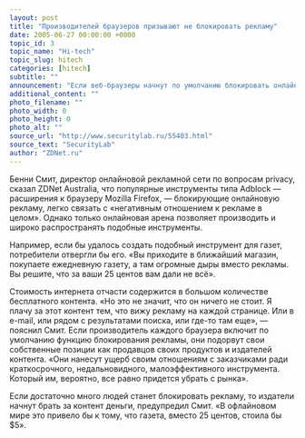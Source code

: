 ```yaml
---
layout: post
title: "Производителей браузеров призывают не блокировать рекламу"
date: 2005-06-27 00:00:00 +0000
topic_id: 3
topic_name: "Hi-tech"
topic_slug: hitech
categories: [hitech]
subtitle: ""
announcement: "Если веб-браузеры начнут по умолчанию блокировать онлайновую рекламу, бесплатному контенту в интернете скоро придет конец, предупреждает топ-менеджер DoubleClick."
additional_content: ""
photo_filename: ""
photo_width: 0
photo_height: 0
photo_alt: ""
source_url: "http://www.securitylab.ru/55403.html"
source_text: "SecurityLab"
author: "ZDNet.ru"
---
```

Бенни Смит, директор онлайновой рекламной сети по вопросам privacy, сказал ZDNet Australia, что популярные инструменты типа Adblock — расширения к браузеру Mozilla Firefox, — блокирующие онлайновую рекламу, легко связать с «негативным отношением к рекламе в целом». Однако только онлайновая арена позволяет производить и широко распространять подобные инструменты.

Например, если бы удалось создать подобный инструмент для газет, потребители отвергли бы его. «Вы приходите в ближайший магазин, покупаете ежедневную газету, а там огромные дыры вместо рекламы. Вы решите, что за ваши 25 центов вам дали не всё».

Стоимость интернета отчасти содержится в большом количестве бесплатного контента. «Но это не значит, что он ничего не стоит. Я плачу за этот контент тем, что вижу рекламу на каждой странице. Или в e-mail, или рядом с результатами поиска, или где-то там еще», — пояснил Смит. Если производитель каждого браузера включит по умолчанию функцию блокирования рекламы, они подорвут свои собственные позиции как продавцов своих продуктов и издателей контента. «Они нанесут ущерб своим отношениям с заказчиками ради краткосрочного, недальновидного, малоэффективного инструмента. Который им, вероятно, все равно придется убрать с рынка».

Если достаточно много людей станет блокировать рекламу, то издатели начнут брать за контент деньги, предупредил Смит. «В офлайновом мире это привело бы к тому, что газета, вместо 25 центов, стоила бы $5».
